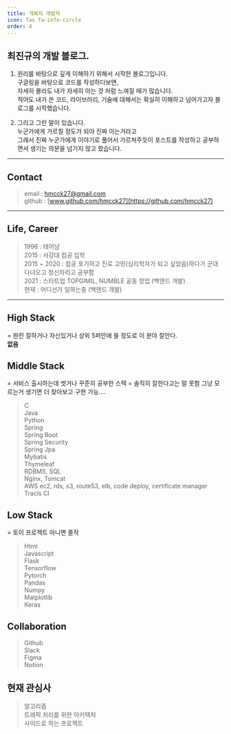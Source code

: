 ```yaml
---
title: 개복치 개발자
icon: fas fa-info-circle
order: 4
---
```


## 최진규의 개발 블로그.

1. 원리를 바탕으로 깊게 이해하기 위해서 시작한 블로그입니다.  
    구글링을 바탕으로 코드를 작성하다보면,  
    자세히 몰라도 내가 자세히 아는 것 처럼 느껴질 때가 많습니다.  
    적어도 내가 쓴 코드, 라이브러리, 기술에 대해서는 확실히 이해하고 넘어가고자 블로그를 시작했습니다.  

2. 그리고 그런 말이 있습니다.  
    누군가에게 가르칠 정도가 되야 진짜 아는거라고  
    그래서 진짜 누군가에게 이야기로 풀어서 가르쳐주듯이 포스트를 작성하고 공부하면서 생기는 의문을 넘기지 않고 팠습니다.  
 
---

## Contact
> email : hmcck27@gmail.com  
> github : [www.github.com/hmcck27](https://github.com/hmcck27)  


---

## Life, Career
>1996 : 태어남  
>2015 : 서강대 컴공 입학  
>2015 ~ 2020 : 컴공 포기하고 진로 고민(심리학자가 되고 싶었음)하다가 군대 다녀오고 정신차리고 공부함    
>2021 : 스타트업 TOPGIMIL, NUMBLE 공동 창업 (백엔드 개발)  
>현재 :  어디선가 일하는중 (백엔드 개발)  

---

## High Stack
= 완전 잘하거나 자신있거나 상위 5퍼안에 들 정도로 이 분야 잘안다.   
**없음**

## Middle Stack 
= 서비스 출시하는데 썻거나 꾸준히 공부한 스택 = 솔직히 잘한다고는 말 못함 그냥 모르는거 생기면 더 찾아보고 구현 가능....
> C  
> Java  
> Python  
> Spring  
> Spring Boot  
> Spring Security  
> Spring Jpa  
> Mybatis  
> Thymeleaf  
> RDBMS, SQL  
> Nginx, Tomcat  
> AWS ec2, rds, s3, route53, elb, code deploy, certificate manager   
> Tracis CI

## Low Stack 
= 토이 프로젝트 아니면 졸작
> Html    
> Javascript  
> Flask  
> Tensorflow  
> Pytorch  
> Pandas  
> Numpy  
> Matplotlib  
> Keras  

## Collaboration
> Github  
> Slack  
> Figma  
> Notion   

## 현재 관심사  
> 알고리즘  
> 트래픽 처리를 위한 아키텍처  
> 사이드로 하는 프로젝트  

